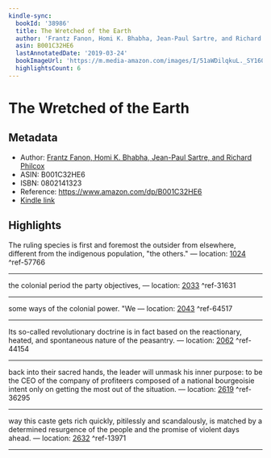 ```yaml
---
kindle-sync:
  bookId: '38986'
  title: The Wretched of the Earth
  author: 'Frantz Fanon, Homi K. Bhabha, Jean-Paul Sartre, and Richard Philcox'
  asin: B001C32HE6
  lastAnnotatedDate: '2019-03-24'
  bookImageUrl: 'https://m.media-amazon.com/images/I/51aWDilqkuL._SY160.jpg'
  highlightsCount: 6
---
```

# The Wretched of the Earth
## Metadata
* Author: [Frantz Fanon, Homi K. Bhabha, Jean-Paul Sartre, and Richard Philcox](https://www.amazon.comundefined)
* ASIN: B001C32HE6
* ISBN: 0802141323
* Reference: https://www.amazon.com/dp/B001C32HE6
* [Kindle link](kindle://book?action=open&asin=B001C32HE6)

## Highlights
The ruling species is first and foremost the outsider from elsewhere, different from the indigenous population, "the others." — location: [1024](kindle://book?action=open&asin=B001C32HE6&location=1024) ^ref-57766

---
the colonial period the party objectives, — location: [2033](kindle://book?action=open&asin=B001C32HE6&location=2033) ^ref-31631

---
some ways of the colonial power. "We — location: [2043](kindle://book?action=open&asin=B001C32HE6&location=2043) ^ref-64517

---
Its so-called revolutionary doctrine is in fact based on the reactionary, heated, and spontaneous nature of the peasantry. — location: [2062](kindle://book?action=open&asin=B001C32HE6&location=2062) ^ref-44154

---
back into their sacred hands, the leader will unmask his inner purpose: to be the CEO of the company of profiteers composed of a national bourgeoisie intent only on getting the most out of the situation. — location: [2619](kindle://book?action=open&asin=B001C32HE6&location=2619) ^ref-36295

---
way this caste gets rich quickly, pitilessly and scandalously, is matched by a determined resurgence of the people and the promise of violent days ahead. — location: [2632](kindle://book?action=open&asin=B001C32HE6&location=2632) ^ref-13971

---
